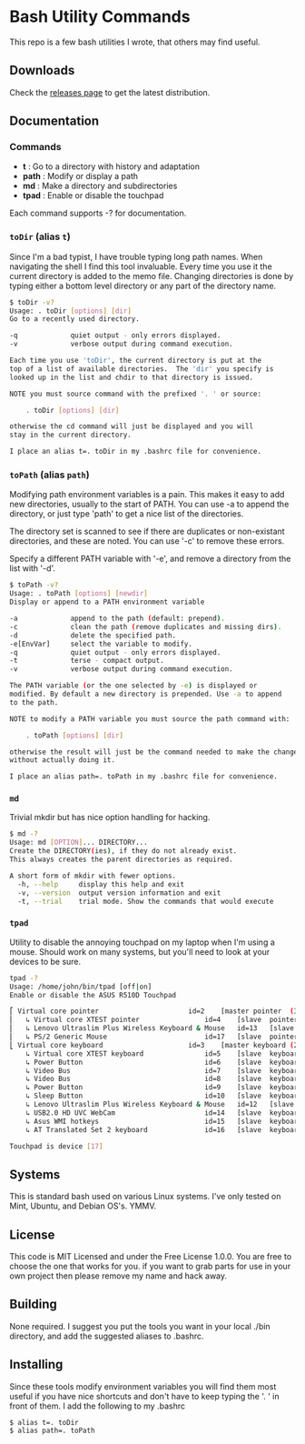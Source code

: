 Bash Utility Commands
=====================

This repo is a few bash utilities I wrote, that others may find useful. 

## Downloads

Check the [releases page](https://github.com/jfogarty/bash-utility-commands/releases) to get the latest distribution.

## Documentation

### Commands ###

- **t** : Go to a directory with history and adaptation
- **path** : Modify or display a path
- **md** : Make a directory and subdirectories
- **tpad** : Enable or disable the touchpad

Each command supports -? for documentation.

### `toDir` (alias `t`)

Since I'm a bad typist, I have trouble typing long path names. When navigating
the shell I find this tool invaluable. Every time you use it the current
directory is added to the memo file. Changing directories is done by typing either a bottom level directory or any part of the directory name. 

```bash
$ toDir -v?
Usage: . toDir [options] [dir]
Go to a recently used directory.

-q             quiet output - only errors displayed.
-v             verbose output during command execution.

Each time you use 'toDir', the current directory is put at the
top of a list of available directories.  The 'dir' you specify is
looked up in the list and chdir to that directory is issued.

NOTE you must source command with the prefixed '. ' or source:

    . toDir [options] [dir]

otherwise the cd command will just be displayed and you will
stay in the current directory.

I place an alias t=. toDir in my .bashrc file for convenience.
```

### `toPath` (alias `path`)

Modifying path environment variables is a pain. This makes it easy to add new directories, usually to the start of PATH. You can use -a to append the directory, or just type 'path' to get a nice list of the directories.

The directory set is scanned to see if there are duplicates or non-existant
directories, and these are noted. You can use '-c' to remove these errors.

Specify a different PATH variable with '-e', and remove a directory from the
list with '-d'.

```bash
$ toPath -v?
Usage: . toPath [options] [newdir]
Display or append to a PATH environment variable

-a             append to the path (default: prepend).
-c             clean the path (remove duplicates and missing dirs).
-d             delete the specified path.
-e[EnvVar]     select the variable to modify.
-q             quiet output - only errors displayed.
-t             terse - compact output.
-v             verbose output during command execution.

The PATH variable (or the one selected by -e) is displayed or
modified. By default a new directory is prepended. Use -a to append
to the path.

NOTE to modify a PATH variable you must source the path command with:

    . toPath [options] [dir]

otherwise the result will just be the command needed to make the change
without actually doing it.

I place an alias path=. toPath in my .bashrc file for convenience.
```

### `md` 

Trivial mkdir but has nice option handling for hacking.

```bash
$ md -?
Usage: md [OPTION]... DIRECTORY...
Create the DIRECTORY(ies), if they do not already exist.
This always creates the parent directories as required.

A short form of mkdir with fewer options.
  -h, --help     display this help and exit
  -v, --version  output version information and exit
  -t, --trial    trial mode. Show the commands that would execute
```

### `tpad` 

Utility to disable the annoying touchpad on my laptop when I'm using a mouse. 
Should work on many systems, but you'll need to look at your devices to be sure.

```bash
tpad -?
Usage: /home/john/bin/tpad [off|on]
Enable or disable the ASUS R510D Touchpad

⎡ Virtual core pointer                    	id=2	[master pointer  (3)]
⎜   ↳ Virtual core XTEST pointer              	id=4	[slave  pointer  (2)]
⎜   ↳ Lenovo Ultraslim Plus Wireless Keyboard & Mouse	id=13	[slave  pointer  (2)]
⎜   ↳ PS/2 Generic Mouse                      	id=17	[slave  pointer  (2)]
⎣ Virtual core keyboard                   	id=3	[master keyboard (2)]
    ↳ Virtual core XTEST keyboard             	id=5	[slave  keyboard (3)]
    ↳ Power Button                            	id=6	[slave  keyboard (3)]
    ↳ Video Bus                               	id=7	[slave  keyboard (3)]
    ↳ Video Bus                               	id=8	[slave  keyboard (3)]
    ↳ Power Button                            	id=9	[slave  keyboard (3)]
    ↳ Sleep Button                            	id=10	[slave  keyboard (3)]
    ↳ Lenovo Ultraslim Plus Wireless Keyboard & Mouse	id=12	[slave  keyboard (3)]
    ↳ USB2.0 HD UVC WebCam                    	id=14	[slave  keyboard (3)]
    ↳ Asus WMI hotkeys                        	id=15	[slave  keyboard (3)]
    ↳ AT Translated Set 2 keyboard            	id=16	[slave  keyboard (3)]

Touchpad is device [17]
```

## Systems

This is standard bash used on various Linux systems. I've only tested on Mint, Ubuntu, and Debian OS's. YMMV.


## License

This code is MIT Licensed and under the Free License 1.0.0. You are free to
choose the one that works for you. if you want to grab parts for use in your
own project then please remove my name and hack away.

## Building 

None required. I suggest you put the tools you want in your local ./bin directory, and add the suggested aliases to .bashrc.

## Installing 

Since these tools modify environment variables you will find them most useful
if you have nice shortcuts and don't have to keep typing the '. ' in front of them.  I add the following to my .bashrc

```
$ alias t=. toDir
$ alias path=. toPath
```
